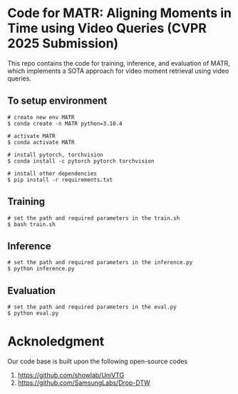 # Code for MATR: Aligning Moments in Time using Video Queries (CVPR 2025 Submission)

This repo contains the code for training, inference, and evaluation of MATR, which implements a SOTA approach for video moment retrieval using video queries.

## To setup environment
```
# create new env MATR
$ conda create -n MATR python=3.10.4

# activate MATR
$ conda activate MATR

# install pytorch, torchvision
$ conda install -c pytorch pytorch torchvision

# install other dependencies
$ pip install -r requirements.txt
```

## Training 
```
# set the path and required parameters in the train.sh
$ bash train.sh
```


## Inference
```
# set the path and required parameters in the inference.py
$ python inference.py
```

## Evaluation
```
# set the path and required parameters in the eval.py
$ python eval.py
```

# Acknoledgment
Our code base is built upon the following open-source codes
1. https://github.com/showlab/UniVTG
2. https://github.com/SamsungLabs/Drop-DTW

